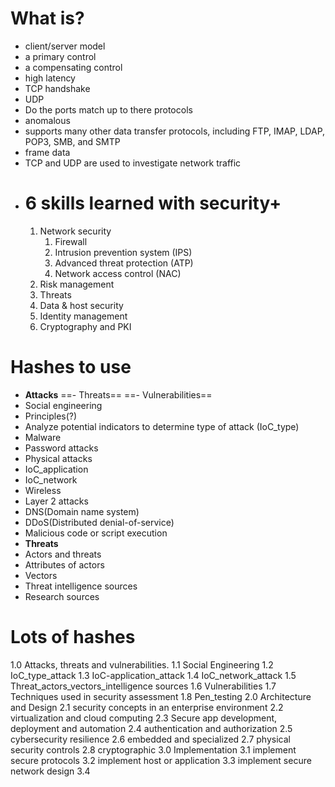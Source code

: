 # What is?
- client/server model
- a primary control
- a compensating control
- high latency
- TCP handshake
- UDP 
- Do the ports match up to there protocols
- anomalous
- supports many other data transfer protocols, including FTP, IMAP, LDAP, POP3, SMB, and SMTP 
- frame data
- TCP and UDP are used to investigate network traffic
- # 6 skills learned with security+
	1. Network security
		1. Firewall
		2. Intrusion prevention system (IPS)
		3. Advanced threat protection (ATP)
		4. Network access control (NAC)
	2. Risk management
	3. Threats
	4. Data & host security
	5. Identity management
	6. Cryptography and PKI

# Hashes to use
- **Attacks**
==- Threats==
==- Vulnerabilities==
- Social engineering
- Principles(?)
- Analyze potential indicators to determine type of attack (IoC_type)
- Malware
- Password attacks
- Physical attacks
- IoC_application
- IoC_network
- Wireless
- Layer 2 attacks
- DNS(Domain name system)
- DDoS(Distributed denial-of-service)
- Malicious code or script execution
- **Threats**
- Actors and threats
- Attributes  of actors
- Vectors
- Threat intelligence sources
- Research sources


# Lots of hashes
1.0 Attacks, threats and vulnerabilities. 
1.1 Social Engineering
1.2 IoC_type_attack
1.3 IoC-application_attack
1.4 IoC_network_attack
1.5 Threat_actors_vectors_intelligence sources
1.6 Vulnerabilities
1.7 Techniques used in security assessment
1.8 Pen_testing
2.0 Architecture and Design
2.1 security concepts in an enterprise environment
2.2 virtualization and cloud computing
2.3 Secure app development, deployment and automation
2.4 authentication and authorization 
2.5 cybersecurity resilience
2.6 embedded and specialized
2.7 physical security controls
2.8 cryptographic
3.0 Implementation
3.1 implement secure protocols
3.2 implement host or application 
3.3 implement secure network design
3.4 



	